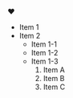 :heart:
  * Item 1
  * Item 2
    * Item 1-1
    * Item 1-2
    * Item 1-3
      1. Item A
      2. Item B
      3. Item C
